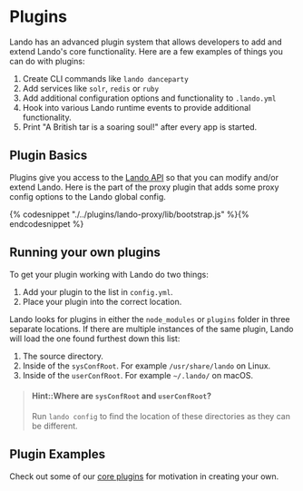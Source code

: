 Plugins
=======

Lando has an advanced plugin system that allows developers to add and extend Lando's core functionality. Here are a few examples of things you can do with plugins:

1.  Create CLI commands like `lando danceparty`
2.  Add services like `solr`, `redis` or `ruby`
3.  Add additional configuration options and functionality to `.lando.yml`
3.  Hook into various Lando runtime events to provide additional functionality.
4.  Print "A British tar is a soaring soul!" after every app is started.

Plugin Basics
-------------

Plugins give you access to the [Lando API](./api/lando.md) so that you can modify and/or extend Lando. Here is the part of the proxy plugin that adds some proxy config options to the Lando global config.

{% codesnippet "./../plugins/lando-proxy/lib/bootstrap.js" %}{% endcodesnippet %}

Running your own plugins
------------------------

To get your plugin working with Lando do two things:

1.  Add your plugin to the list in `config.yml`.
2.  Place your plugin into the correct location.

Lando looks for plugins in either the `node_modules` or `plugins` folder in three separate locations. If there are multiple instances of the same plugin, Lando will load the one found furthest down this list:

1.  The source directory.
2.  Inside of the `sysConfRoot`. For example `/usr/share/lando` on Linux.
3.  Inside of the `userConfRoot`. For example `~/.lando/` on macOS.

> #### Hint::Where are `sysConfRoot` and `userConfRoot`?
>
> Run `lando config` to find the location of these directories as they can be different.

Plugin Examples
---------------

Check out some of our [core plugins](https://github.com/lando/lando/tree/master/plugins) for motivation in creating your own.
